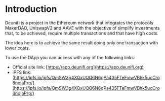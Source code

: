 # Introduction

Deunifi is a project in the Ethereum network that integrates the protocols MakerDAO, UniswapV2 and AAVE with the objective of simplify investments that, to be achieved, require multiple transactions and that have high costs.

The idea here is to achieve the same result doing only one transaction with lower costs.

To use the DApp you can access with any of the following links:

* Official site link: [https://app.deunifi.org](https://app.deunifi.org)
* IPFS link: [https://ipfs.io/ipfs/QmSW3g4XQxUQQ6N6qPa435FTeFmwVBhk5ucCro6nqjaPrp/](https://ipfs.io/ipfs/QmSW3g4XQxUQQ6N6qPa435FTeFmwVBhk5ucCro6nqjaPrp/)

